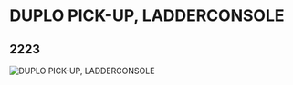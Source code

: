 # DUPLO PICK-UP, LADDERCONSOLE
## 2223
![DUPLO PICK-UP, LADDERCONSOLE](https://lc-www-live-s.legocdn.com/media/bricks/5/2/222324.jpg)